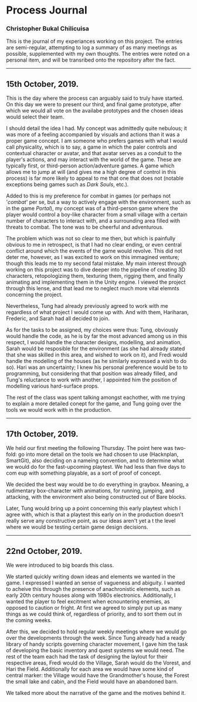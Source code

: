 # Process Journal
### Christopher Bukal Chilicuisa

This is the journal of my experiances working on this project. The entries are semi-regular, attempting to log a summary of as many meetings as possible, supplemented with my own thoughts.
The entries were noted on a personal item, and will be transribed onto the repository after the fact.

---

## 15th October, 2019.
This is the day where the process can arguably said to truly have started. On this day we were to present our third, and final game prototype, after which we would all vote on the availabe prototypes and 
the chosen ideas would select their team.

I should detail the idea I had. My concept was admittedly quite nebulous; it was more of a feeling accompanied by visuals and actions than it was a proper game concept. 
I am someone who prefers games with what I would call physicality, which is to say, a game in which the paler controls and contextual character or avatar, and that avatar 
serves as a conduit to the player's actions, and may interact with the world of the game. These are typically first, or third-person action/adventure games. A game which
allows me to jump at will (and gives me a high degree of control in this process) is far more likely to appeal to me that one that does not (notable exceptions being games such as _Dark Souls_, etc.).

Added to this is my preference for combat in games (or perhaps not '_combat_' per se, but a way to actively engage with the environment, such as in the game _Portal_), my concept was of a third-person game 
where the player would control a boy-like character from a small village with a certain number of characters to interact with, and a surrounding area filled with threats to combat. The tone was to be cheerful
and adventurous.

The problem which was not so clear to me then, but which is painfully obvious to me in retrospect, is that I had no clear ending, or even central conflict around which the events of the game would revolve.
This did not deter me, however, as I was excited to work on this immagined venture; though this leads me to my second fatal mistake. My main interest through working on this project was to dive deeper
into the pipeline of creating 3D characters, retopologizing them, texturing them, rigging them, and finally animating and implementing them in the Unity engine. I viewed the project through this lense, 
and that lead me to neglect much more vital elemnts concerning the project.

Nevertheless, Tung had already previously agreed to work with me regardless of what project I would come up with. And with them, Hariharan, Frederic, and Sarah had all decided to join.

As for the tasks to be assigned, my choices were thus: Tung, obviously would handle the code, as he is by far the most advanced among us in this respect, I would handle the character designs, modelling, 
and animation, Sarah would be resposible for the environment (as she had already stated that she was skilled in this area, and wished to work on it), and Fredi would handle the modelling of the houses (as
he similarly expressed a wish to do so). Hari was an uncertainty; I knew his personal preference would be to to programming, but considering that that position was already filled, and Tung's reluctance to 
work with another, I appointed him the position of modelling various hard-surface props.

The rest of the class was spent talking amongst eachother, with me trying to explain a more detailed conept for the game, and Tung going over the tools we would work with in the production.

---

## 17th October, 2019.
We held our first meeting the following Thursday. The point here was two-fold: go into more detail on the tools we had chosen to use (Hacknplan, SmartGit), also deciding on a nameing convention, and to
determine what we would do for the fast-upcoming playtest. We had less than five days to com eup with something playable, as a sort of proof of concept.

We decided the best way would be to do everything in graybox. Meaning, a rudimentary box-character with animations, for running, jumping, and attacking, with the environment also being constructed out of
Bare blocks.

Later, Tung would bring up a point concerning this early playtest which I agree with, which is that a playtest this early on in the production doesn't really serve any constructive point, as our ideas
aren't yet a t the level where we would be testing certain game design decisions.

---

## 22nd October, 2019.
We were introduced to big boards this class.

We started quickly writing down ideas and elements we wanted in the game. I expressed I wanted an sense of vagueness and abiguity. I wanted to acheive this through the presence of anachronistic elements,
such as early 20th century houses along with 1980s electronics. Additionally, I wanted the player to feel excitment when ecnountering enemies, as opposed to caution or fright. At first we agreed to simply
put up as many things as we could think of, regardless of priority, and to sort them out in the coming weeks.

After this, we decided to hold regular weekly meetings where we would go over the developments through the week. Since Tung already had a ready library of handy scripts governing character movement, I 
gave him the task of developing the basic inventory and quest systems we would need. The rest of the team each had the task of designing the laylout for their respective areas, Fredi would do the Village,
Sarah would do the Vorest, and Hari the Field. Additionally for each area we would have some kind of central marker: the Village would have the Grandmother's house, the Forest the small lake and cabin, and
the Field would have an abandoned barn.

We talked more about the narrative of the game and the motives behind it.
